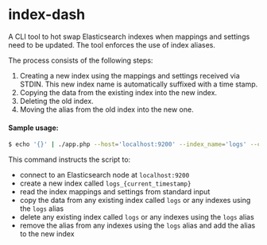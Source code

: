 # index-dash

A CLI tool to hot swap Elasticsearch indexes when mappings and settings need to be updated. The tool enforces the use of index aliases.

The process consists of the following steps:
  1. Creating a new index using the mappings and settings received via STDIN. This new index name is automatically suffixed with a time stamp.
  2. Copying the data from the existing index into the new index.
  3. Deleting the old index.
  4. Moving the alias from the old index into the new one.

#### Sample usage:
```bash
$ echo '{}' | ./app.php --host='localhost:9200' --index_name='logs' --copy_data --delete_old --move_alias
```
This command instructs the script to:
  - connect to an Elasticsearch node at `localhost:9200`
  - create a new index called `logs_{current_timestamp}`
  - read the index mappings and settings from standard input
  - copy the data from any existing index called `logs` or any indexes using the `logs` alias
  - delete any existing index called `logs` or any indexes using the `logs` alias
  - remove the alias from any indexes using the `logs` alias and add the alias to the new index
